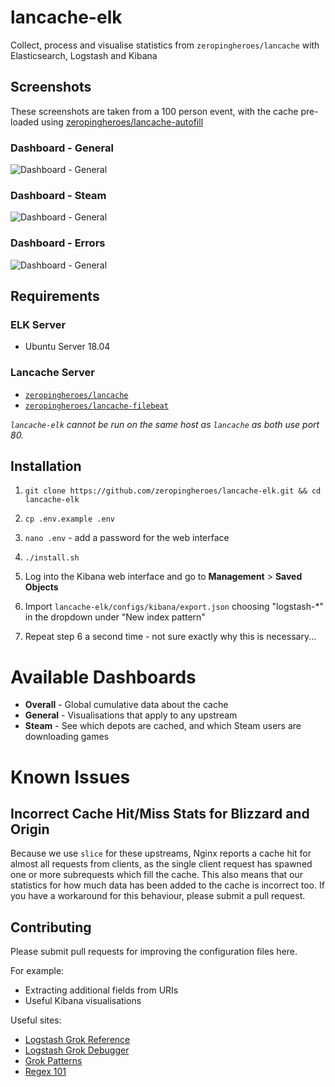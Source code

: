 # lancache-elk

Collect, process and visualise statistics from `zeropingheroes/lancache` with Elasticsearch, Logstash and Kibana

## Screenshots

These screenshots are taken from a 100 person event, with the cache pre-loaded using [zeropingheroes/lancache-autofill](https://github.com/zeropingheroes/lancache-autofill)

### Dashboard - General
![Dashboard - General](https://i.imgur.com/65tnTTe.png)

### Dashboard - Steam
![Dashboard - General](https://i.imgur.com/dZT0LOo.png)

### Dashboard - Errors
![Dashboard - General](https://i.imgur.com/JitcGTH.png)

## Requirements

### ELK Server

* Ubuntu Server 18.04

### Lancache Server

* [`zeropingheroes/lancache`](https://github.com/zeropingheroes/lancache)
* [`zeropingheroes/lancache-filebeat`](https://github.com/zeropingheroes/lancache-filebeat)

_`lancache-elk` cannot be run on the same host as `lancache` as both use port 80._

## Installation

1. `git clone https://github.com/zeropingheroes/lancache-elk.git && cd lancache-elk`

2. `cp .env.example .env`

3. `nano .env` - add a password for the web interface

4.  `./install.sh`

5. Log into the Kibana web interface and go to **Management** > **Saved Objects**

6. Import `lancache-elk/configs/kibana/export.json` choosing "logstash-*" in the dropdown under "New index pattern"

7. Repeat step 6 a second time - not sure exactly why this is necessary...

# Available Dashboards

* **Overall** - Global cumulative data about the cache
* **General** - Visualisations that apply to any upstream
* **Steam** - See which depots are cached, and which Steam users are downloading games

# Known Issues

## Incorrect Cache Hit/Miss Stats for Blizzard and Origin

Because we use `slice` for these upstreams, Nginx reports a cache hit for almost all requests from clients, as the single client request has spawned one or more subrequests which fill the cache.
This also means that our statistics for how much data has been added to the cache is incorrect too. If you have a workaround for this behaviour, please submit a pull request. 

## Contributing

Please submit pull requests for improving the configuration files here.

For example:

* Extracting additional fields from URIs
* Useful Kibana visualisations

Useful sites:

* [Logstash Grok Reference](https://www.elastic.co/guide/en/logstash/current/plugins-filters-grok.html)
* [Logstash Grok Debugger](https://grokdebug.herokuapp.com/)
* [Grok Patterns](https://github.com/logstash-plugins/logstash-patterns-core/blob/master/patterns/grok-patterns)
* [Regex 101](https://regex101.com/)

